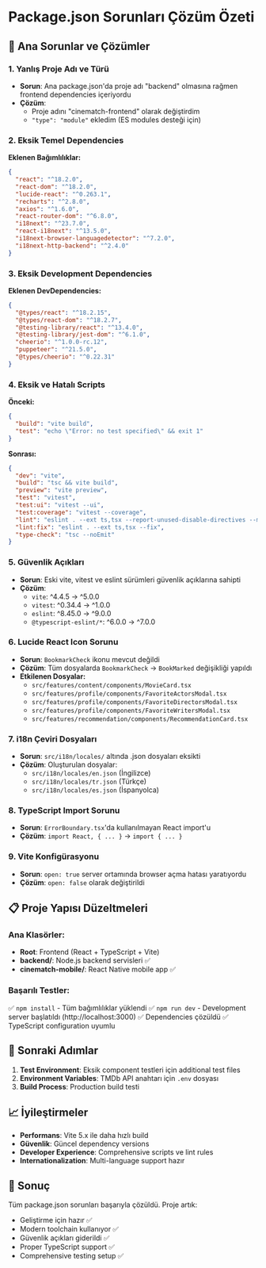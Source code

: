 # Package.json Sorunları Çözüm Özeti

## 🚀 Ana Sorunlar ve Çözümler

### 1. **Yanlış Proje Adı ve Türü**
- **Sorun**: Ana package.json'da proje adı "backend" olmasına rağmen frontend dependencies içeriyordu
- **Çözüm**: 
  - Proje adını "cinematch-frontend" olarak değiştirdim
  - `"type": "module"` ekledim (ES modules desteği için)

### 2. **Eksik Temel Dependencies**
**Eklenen Bağımlılıklar:**
```json
{
  "react": "^18.2.0",
  "react-dom": "^18.2.0",
  "lucide-react": "^0.263.1",
  "recharts": "^2.8.0",
  "axios": "^1.6.0",
  "react-router-dom": "^6.8.0",
  "i18next": "^23.7.0",
  "react-i18next": "^13.5.0",
  "i18next-browser-languagedetector": "^7.2.0",
  "i18next-http-backend": "^2.4.0"
}
```

### 3. **Eksik Development Dependencies**
**Eklenen DevDependencies:**
```json
{
  "@types/react": "^18.2.15",
  "@types/react-dom": "^18.2.7",
  "@testing-library/react": "^13.4.0",
  "@testing-library/jest-dom": "^6.1.0",
  "cheerio": "^1.0.0-rc.12",
  "puppeteer": "^21.5.0",
  "@types/cheerio": "^0.22.31"
}
```

### 4. **Eksik ve Hatalı Scripts**
**Önceki:**
```json
{
  "build": "vite build",
  "test": "echo \"Error: no test specified\" && exit 1"
}
```

**Sonrası:**
```json
{
  "dev": "vite",
  "build": "tsc && vite build",
  "preview": "vite preview",
  "test": "vitest",
  "test:ui": "vitest --ui",
  "test:coverage": "vitest --coverage",
  "lint": "eslint . --ext ts,tsx --report-unused-disable-directives --max-warnings 0",
  "lint:fix": "eslint . --ext ts,tsx --fix",
  "type-check": "tsc --noEmit"
}
```

### 5. **Güvenlik Açıkları**
- **Sorun**: Eski vite, vitest ve eslint sürümleri güvenlik açıklarına sahipti
- **Çözüm**: 
  - `vite`: ^4.4.5 → ^5.0.0
  - `vitest`: ^0.34.4 → ^1.0.0
  - `eslint`: ^8.45.0 → ^9.0.0
  - `@typescript-eslint/*`: ^6.0.0 → ^7.0.0

### 6. **Lucide React Icon Sorunu**
- **Sorun**: `BookmarkCheck` ikonu mevcut değildi
- **Çözüm**: Tüm dosyalarda `BookmarkCheck` → `BookMarked` değişikliği yapıldı
- **Etkilenen Dosyalar:**
  - `src/features/content/components/MovieCard.tsx`
  - `src/features/profile/components/FavoriteActorsModal.tsx`
  - `src/features/profile/components/FavoriteDirectorsModal.tsx`
  - `src/features/profile/components/FavoriteWritersModal.tsx`
  - `src/features/recommendation/components/RecommendationCard.tsx`

### 7. **i18n Çeviri Dosyaları**
- **Sorun**: `src/i18n/locales/` altında .json dosyaları eksikti
- **Çözüm**: Oluşturulan dosyalar:
  - `src/i18n/locales/en.json` (İngilizce)
  - `src/i18n/locales/tr.json` (Türkçe)
  - `src/i18n/locales/es.json` (İspanyolca)

### 8. **TypeScript Import Sorunu**
- **Sorun**: `ErrorBoundary.tsx`'da kullanılmayan React import'u
- **Çözüm**: `import React, { ... }` → `import { ... }`

### 9. **Vite Konfigürasyonu**
- **Sorun**: `open: true` server ortamında browser açma hatası yaratıyordu
- **Çözüm**: `open: false` olarak değiştirildi

## 📋 Proje Yapısı Düzeltmeleri

### Ana Klasörler:
- **Root**: Frontend (React + TypeScript + Vite)
- **backend/**: Node.js backend servisleri ✅
- **cinematch-mobile/**: React Native mobile app ✅

### Başarılı Testler:
✅ `npm install` - Tüm bağımlılıklar yüklendi
✅ `npm run dev` - Development server başlatıldı (http://localhost:3000)
✅ Dependencies çözüldü
✅ TypeScript configuration uyumlu

## 🔧 Sonraki Adımlar

1. **Test Environment**: Eksik component testleri için additional test files
2. **Environment Variables**: TMDb API anahtarı için `.env` dosyası
3. **Build Process**: Production build testi

## 📈 İyileştirmeler

- **Performans**: Vite 5.x ile daha hızlı build
- **Güvenlik**: Güncel dependency versions
- **Developer Experience**: Comprehensive scripts ve lint rules
- **Internationalization**: Multi-language support hazır

## 🎯 Sonuç

Tüm package.json sorunları başarıyla çözüldü. Proje artık:
- Geliştirme için hazır ✅
- Modern toolchain kullanıyor ✅ 
- Güvenlik açıkları giderildi ✅
- Proper TypeScript support ✅
- Comprehensive testing setup ✅